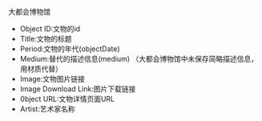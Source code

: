大都会博物馆
- Object ID:文物的id
- Title:文物的标题
- Period:文物的年代(objectDate)
- Medium:替代的描述信息(medium) （大都会博物馆中未保存简略描述信息，用材质代替）
- Image:文物图片链接
- Image Download Link:图片下载链接
- 0bject URL:文物详情页面URL
- Artist:艺术家名称